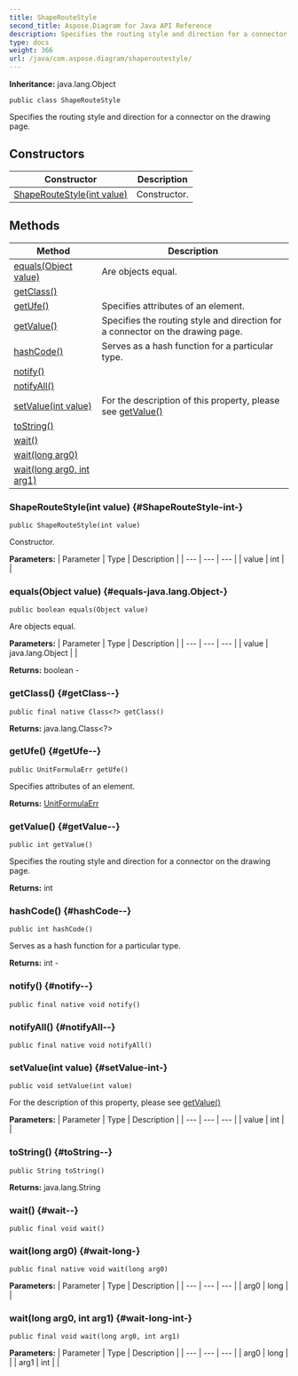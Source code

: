 ```yaml
---
title: ShapeRouteStyle
second_title: Aspose.Diagram for Java API Reference
description: Specifies the routing style and direction for a connector on the drawing page.
type: docs
weight: 366
url: /java/com.aspose.diagram/shaperoutestyle/
---
```


**Inheritance:**
java.lang.Object
```
public class ShapeRouteStyle
```

Specifies the routing style and direction for a connector on the drawing page.
## Constructors

| Constructor | Description |
| --- | --- |
| [ShapeRouteStyle(int value)](#ShapeRouteStyle-int-) | Constructor. |
## Methods

| Method | Description |
| --- | --- |
| [equals(Object value)](#equals-java.lang.Object-) | Are objects equal. |
| [getClass()](#getClass--) |  |
| [getUfe()](#getUfe--) | Specifies attributes of an element. |
| [getValue()](#getValue--) | Specifies the routing style and direction for a connector on the drawing page. |
| [hashCode()](#hashCode--) | Serves as a hash function for a particular type. |
| [notify()](#notify--) |  |
| [notifyAll()](#notifyAll--) |  |
| [setValue(int value)](#setValue-int-) | For the description of this property, please see [getValue()](../../com.aspose.diagram/shaperoutestyle\#getValue--) |
| [toString()](#toString--) |  |
| [wait()](#wait--) |  |
| [wait(long arg0)](#wait-long-) |  |
| [wait(long arg0, int arg1)](#wait-long-int-) |  |
### ShapeRouteStyle(int value) {#ShapeRouteStyle-int-}
```
public ShapeRouteStyle(int value)
```


Constructor.

**Parameters:**
| Parameter | Type | Description |
| --- | --- | --- |
| value | int |  |

### equals(Object value) {#equals-java.lang.Object-}
```
public boolean equals(Object value)
```


Are objects equal.

**Parameters:**
| Parameter | Type | Description |
| --- | --- | --- |
| value | java.lang.Object |  |

**Returns:**
boolean - 
### getClass() {#getClass--}
```
public final native Class<?> getClass()
```




**Returns:**
java.lang.Class<?>
### getUfe() {#getUfe--}
```
public UnitFormulaErr getUfe()
```


Specifies attributes of an element.

**Returns:**
[UnitFormulaErr](../../com.aspose.diagram/unitformulaerr)
### getValue() {#getValue--}
```
public int getValue()
```


Specifies the routing style and direction for a connector on the drawing page.

**Returns:**
int
### hashCode() {#hashCode--}
```
public int hashCode()
```


Serves as a hash function for a particular type.

**Returns:**
int - 
### notify() {#notify--}
```
public final native void notify()
```




### notifyAll() {#notifyAll--}
```
public final native void notifyAll()
```




### setValue(int value) {#setValue-int-}
```
public void setValue(int value)
```


For the description of this property, please see [getValue()](../../com.aspose.diagram/shaperoutestyle\#getValue--)

**Parameters:**
| Parameter | Type | Description |
| --- | --- | --- |
| value | int |  |

### toString() {#toString--}
```
public String toString()
```




**Returns:**
java.lang.String
### wait() {#wait--}
```
public final void wait()
```




### wait(long arg0) {#wait-long-}
```
public final native void wait(long arg0)
```




**Parameters:**
| Parameter | Type | Description |
| --- | --- | --- |
| arg0 | long |  |

### wait(long arg0, int arg1) {#wait-long-int-}
```
public final void wait(long arg0, int arg1)
```




**Parameters:**
| Parameter | Type | Description |
| --- | --- | --- |
| arg0 | long |  |
| arg1 | int |  |

